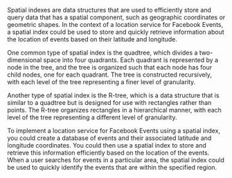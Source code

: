 Spatial indexes are data structures that are used to efficiently store and query data that has a spatial component, such as geographic coordinates or geometric shapes. In the context of a location service for Facebook Events, a spatial index could be used to store and quickly retrieve information about the location of events based on their latitude and longitude.

One common type of spatial index is the quadtree, which divides a two-dimensional space into four quadrants. Each quadrant is represented by a node in the tree, and the tree is organized such that each node has four child nodes, one for each quadrant. The tree is constructed recursively, with each level of the tree representing a finer level of granularity.

Another type of spatial index is the R-tree, which is a data structure that is similar to a quadtree but is designed for use with rectangles rather than points. The R-tree organizes rectangles in a hierarchical manner, with each level of the tree representing a different level of granularity.

To implement a location service for Facebook Events using a spatial index, you could create a database of events and their associated latitude and longitude coordinates. You could then use a spatial index to store and retrieve this information efficiently based on the location of the events. When a user searches for events in a particular area, the spatial index could be used to quickly identify the events that are within the specified region.
